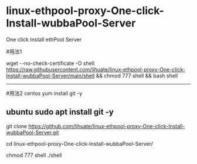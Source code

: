 # linux-ethpool-proxy-One-click-Install-wubbaPool-Server
 One click Install ethPool Server
 
#用法1

wget --no-check-certificate -O shell https://raw.githubusercontent.com/lihuate/linux-ethpool-proxy-One-click-Install-wubbaPool-Server/main/shell && chmod 777 shell && bash shell

---------------------------------------------------------------
#用法2
centos
yum install git -y

ubuntu
sudo apt install git -y
-------------------------------------------------------------------

git clone https://github.com/lihuate/linux-ethpool-proxy-One-click-Install-wubbaPool-Server.git

cd linux-ethpool-proxy-One-click-Install-wubbaPool-Server/

chmod 777 shell
./shell
